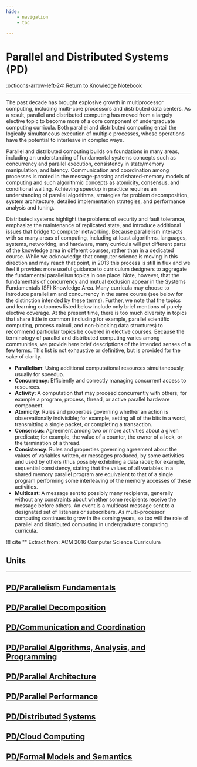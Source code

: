 ```yaml
---
hide:
    - navigation
    - toc

---
```

# Parallel and Distributed Systems (PD)

[:octicons-arrow-left-24: Return to Knowledge Notebook](/Knowledge-Notebook/)

---

The past decade has brought explosive growth in multiprocessor computing, including multi-core processors and distributed data centers. As a result, parallel and distributed computing has moved from a largely elective topic to become more of a core component of undergraduate computing curricula. Both parallel and distributed computing entail the logically simultaneous execution of multiple processes, whose operations have the potential to interleave in complex ways.

Parallel and distributed computing builds on foundations in many areas, including an understanding of fundamental systems concepts such as concurrency and parallel execution, consistency in state/memory manipulation, and latency. Communication and coordination among processes is rooted in the message-passing and shared-memory models of computing and such algorithmic concepts as atomicity, consensus, and conditional waiting. Achieving speedup in practice requires an understanding of parallel algorithms, strategies for problem decomposition, system architecture, detailed implementation strategies, and performance analysis and tuning.

Distributed systems highlight the problems of security and fault tolerance, emphasize the maintenance of replicated state, and introduce additional issues that bridge to computer networking. Because parallelism interacts with so many areas of computing, including at least algorithms, languages, systems, networking, and hardware, many curricula will put different parts of the knowledge area in different courses, rather than in a dedicated course. While we acknowledge that computer science is moving in this direction and may reach that point, in 2013 this process is still in flux and we feel it provides more useful guidance to curriculum designers to aggregate the fundamental parallelism topics in one place. Note, however, that the fundamentals of concurrency and mutual exclusion appear in the Systems Fundamentals (SF) Knowledge Area. Many curricula may choose to introduce parallelism and concurrency in the same course (see below for the distinction intended by these terms). Further, we note that the topics and learning outcomes listed below include only brief mentions of purely elective coverage. At the present time, there is too much diversity in topics that share little in common (including for example, parallel scientific computing, process calculi, and non-blocking data structures) to recommend particular topics be covered in elective courses. Because the terminology of parallel and distributed computing varies among communities, we provide here brief descriptions of the intended senses of a few terms. This list is not exhaustive or definitive, but is provided for the sake of clarity.

- **Parallelism**: Using additional computational resources simultaneously, usually for speedup.
- **Concurrency**: Efficiently and correctly managing concurrent access to resources.
- **Activity**: A computation that may proceed concurrently with others; for example a program, process, thread, or active parallel hardware component.
- **Atomicity**: Rules and properties governing whether an action is observationally indivisible; for example, setting all of the bits in a word, transmitting a single packet, or completing a transaction.
- **Consensus**: Agreement among two or more activities about a given predicate; for example, the value of a counter, the owner of a lock, or the termination of a thread.
- **Consistency**: Rules and properties governing agreement about the values of variables written, or messages produced, by some activities and used by others (thus possibly exhibiting a data race); for example, sequential consistency, stating that the values of all variables in a shared memory parallel program are equivalent to that of a single program performing some interleaving of the memory accesses of these activities.
- **Multicast**: A message sent to possibly many recipients, generally without any constraints about whether some recipients receive the message before others. An event is a multicast message sent to a designated set of listeners or subscribers. As multi-processor computing continues to grow in the coming years, so too will the role of parallel and distributed computing in undergraduate computing curricula. 

!!! cite ""
    Extract from: ACM 2016 Computer Science Curriculum

## Units

---

<div class="container px-4 py-2" id="custom-cards">
    <div class="row row-cols-1 row-cols-lg-3 align-items-stretch g-4 py-3">
        <div class="col">
            <a href="02_Parallelism-Fundamentals">
                <div class="card card-cover h-100 overflow-hidden text-white bg-dark rounded-5 shadow-lg">
                    <div class="d-flex flex-column h-100 p-5 pb-3 text-white text-shadow-1">
                        <h2>PD/Parallelism Fundamentals</h2>
                    </div>
                </div>
            </a>
        </div>
        <div class="col">
            <a href="03_Parallel-Decomposition">
                <div class="card card-cover h-100 overflow-hidden text-white bg-dark rounded-5 shadow-lg">
                    <div class="d-flex flex-column h-100 p-5 pb-3 text-white text-shadow-1">
                        <h2>PD/Parallel Decomposition</h2>
                    </div>
                </div>
            </a>
        </div>
        <div class="col">
            <a href="04_Communication-Coordination">
                <div class="card card-cover h-100 overflow-hidden text-white bg-dark rounded-5 shadow-lg">
                    <div class="d-flex flex-column h-100 p-5 pb-3 text-shadow-1">
                        <h2>PD/Communication and Coordination</h2>
                    </div>
                </div>
            </a>
        </div>
    </div>
    <div class="row row-cols-1 row-cols-lg-3 align-items-stretch g-4 py-3">
        <div class="col">
            <a href="05_Parallel-Algorithms-Analysis-Programming">
                <div class="card card-cover h-100 overflow-hidden text-white bg-dark rounded-5 shadow-lg">
                    <div class="d-flex flex-column h-100 p-5 pb-3 text-white text-shadow-1">
                        <h2>PD/Parallel Algorithms, Analysis, and Programming</h2>
                    </div>
                </div>
            </a>
        </div>
        <div class="col">
            <a href="06_Parallel-Architecture">
                <div class="card card-cover h-100 overflow-hidden text-white bg-dark rounded-5 shadow-lg">
                    <div class="d-flex flex-column h-100 p-5 pb-3 text-white text-shadow-1">
                        <h2>PD/Parallel Architecture</h2>
                    </div>
                </div>
            </a>
        </div>
        <div class="col">
            <a href="07_Parallel-Performance">
                <div class="card card-cover h-100 overflow-hidden text-white bg-dark rounded-5 shadow-lg">
                    <div class="d-flex flex-column h-100 p-5 pb-3 text-shadow-1">
                        <h2>PD/Parallel Performance</h2>
                    </div>
                </div>
            </a>
        </div>
    </div>
    <div class="row row-cols-1 row-cols-lg-3 align-items-stretch g-4 py-3">
        <div class="col">
            <a href="08_Distributed-Systems">
                <div class="card card-cover h-100 overflow-hidden text-white bg-dark rounded-5 shadow-lg">
                    <div class="d-flex flex-column h-100 p-5 pb-3 text-white text-shadow-1">
                        <h2>PD/Distributed Systems</h2>
                    </div>
                </div>
            </a>
        </div>
        <div class="col">
            <a href="09_Cloud-Computing">
                <div class="card card-cover h-100 overflow-hidden text-white bg-dark rounded-5 shadow-lg">
                    <div class="d-flex flex-column h-100 p-5 pb-3 text-white text-shadow-1">
                        <h2>PD/Cloud Computing</h2>
                    </div>
                </div>
            </a>
        </div>
        <div class="col">
            <a href="10_Formal-Models-Semantics">
                <div class="card card-cover h-100 overflow-hidden text-white bg-dark rounded-5 shadow-lg">
                    <div class="d-flex flex-column h-100 p-5 pb-3 text-shadow-1">
                        <h2>PD/Formal Models and Semantics</h2>
                    </div>
                </div>
            </a>
        </div>
    </div>
</div>

